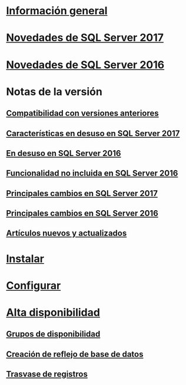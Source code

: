 # [Información general](sql-server-database-engine-overview.md) 

# [Novedades de SQL Server 2017](whats-new-in-sql-server-2017.md)  
# [Novedades de SQL Server 2016](whats-new-in-sql-server-2016.md) 


# Notas de la versión
## [Compatibilidad con versiones anteriores](sql-server-database-engine-backward-compatibility.md)
## [Características en desuso en SQL Server 2017](deprecated-database-engine-features-in-sql-server-2017.md)  
## [En desuso en SQL Server 2016](deprecated-database-engine-features-in-sql-server-2016.md)  
## [Funcionalidad no incluida en SQL Server 2016](discontinued-database-engine-functionality-in-sql-server-2016.md)  
## [Principales cambios en SQL Server 2017](breaking-changes-to-database-engine-features-in-sql-server-2017.md)  
## [Principales cambios en SQL Server 2016](breaking-changes-to-database-engine-features-in-sql-server-2016.md)  
## [Artículos nuevos y actualizados](new-updated-database-engine.md)

# [Instalar](../database-engine/install-windows/installation-for-sql-server-2016.md)
# [Configurar](../database-engine/configure-windows/configure-database-engine-instances-sql-server.md)
# [Alta disponibilidad](sql-server-business-continuity-dr.md)
## [Grupos de disponibilidad](../database-engine/availability-groups/windows/overview-of-always-on-availability-groups-sql-server.md)
## [Creación de reflejo de base de datos](../database-engine/database-mirroring/the-database-mirroring-endpoint-sql-server.md)
## [Trasvase de registros](../database-engine/log-shipping/about-log-shipping-sql-server.md)
